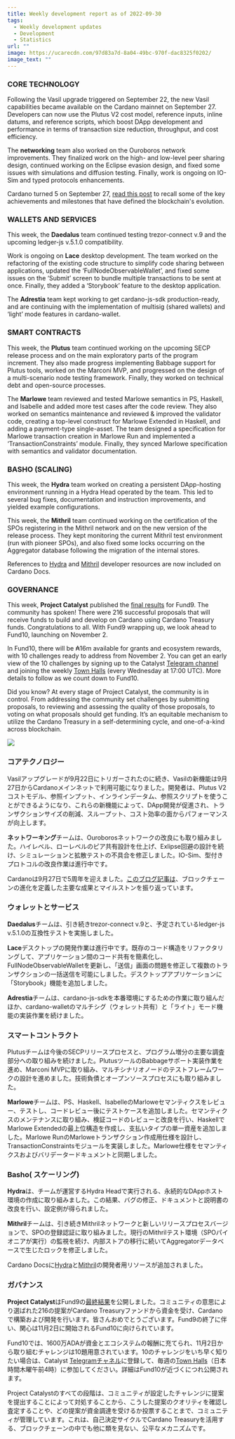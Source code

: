 ```yaml
---
title: Weekly development report as of 2022-09-30
tags:
  - Weekly development updates
  - Development
  - Statistics
url: ""
image: https://ucarecdn.com/97d83a7d-8a04-49bc-970f-dac8325f0202/
image_text: ""
---
```


### CORE TECHNOLOGY

Following the Vasil upgrade triggered on September 22, the new Vasil capabilities became available on the Cardano mainnet on September 27. Developers can now use the Plutus V2 cost model, reference inputs, inline datums, and reference scripts, which boost DApp development and performance in terms of transaction size reduction, throughput, and cost efficiency. 

The **networking** team also worked on the Ouroboros network improvements. They finalized work on the high- and low-level peer sharing design, continued working on the Eclipse evasion design, and fixed some issues with simulations and diffusion testing. Finally, work is ongoing on IO-Sim and typed protocols enhancements. 

Cardano turned 5 on September 27, [read this post](https://iohk.io/en/blog/posts/2022/09/27/cardano-5-years-on/) to recall some of the key achievements and milestones that have defined the blockchain's evolution.

### WALLETS AND SERVICES 

This week, the **Daedalus** team continued testing trezor-connect v.9 and the upcoming ledger-js v.5.1.0 compatibility. 

Work is ongoing on **Lace** desktop development. The team worked on the refactoring of the existing code structure to simplify code sharing between applications, updated the ‘FullNodeObservableWallet’, and fixed some issues on the ‘Submit’ screen to bundle multiple transactions to be sent at once. Finally, they added a ‘Storybook’ feature to the desktop application. 

The **Adrestia** team kept working to get cardano-js-sdk production-ready, and are continuing with the implementation of multisig (shared wallets) and ‘light’ mode features in cardano-wallet.

### SMART CONTRACTS

This week, the **Plutus** team continued working on the upcoming SECP release process and on the main exploratory parts of the program increment. They also made progress implementing Babbage support for Plutus tools, worked on the Marconi MVP, and progressed on the design of a multi-scenario node testing framework. Finally, they worked on technical debt and open-source processes.

The **Marlowe** team reviewed and tested Marlowe semantics in PS, Haskell, and Isabelle and added more test cases after the code review. They also worked on semantics maintenance and reviewed & improved the validator code, creating a top-level construct for Marlowe Extended in Haskell, and adding a payment-type single-asset. The team designed a specification for Marlowe transaction creation in Marlowe Run and implemented a ‘TransactionConstraints’ module. Finally, they synced Marlowe specification with semantics and validator documentation. 

### BASHO (SCALING)

This week, the **Hydra** team worked on creating a persistent DApp-hosting environment running in a Hydra Head operated by the team. This led to several bug fixes, documentation and instruction improvements, and yielded example configurations.

This week, the **Mithril** team continued working on the certification of the SPOs registering in the Mithril network and on the new version of the release process. They kept monitoring the current Mithril test environment (run with pioneer SPOs), and also fixed some locks occurring on the Aggregator database following the migration of the internal stores.

References to [Hydra](https://docs.cardano.org/development-guidelines/scalability-solutions/hydra) and [Mithril](https://docs.cardano.org/development-guidelines/scalability-solutions/mithril) developer resources are now included on Cardano Docs.

### GOVERNANCE

This week, **Project Catalyst** published the [final results](https://bit.ly/Fund9_Results) for Fund9. The community has spoken! There were 216 successful proposals that will receive funds to build and develop on Cardano using Cardano Treasury funds. Congratulations to all. With Fund9 wrapping up, we look ahead to Fund10, launching on November 2.  
  
In Fund10, there will be ₳16m available for grants and ecosystem rewards, with 10 challenges ready to address from November 2. You can get an early view of the 10 challenges by signing up to the Catalyst [Telegram channel](https://t.me/cardanocatalyst) and joining the weekly [Town Halls](https://bit.ly/3rCicSR) (every Wednesday at 17:00 UTC). More details to follow as we count down to Fund10.  
  
Did you know? At every stage of Project Catalyst, the community is in control. From addressing the community set challenges by submitting proposals, to reviewing and assessing the quality of those proposals, to voting on what proposals should get funding. It’s an equitable mechanism to utilize the Cardano Treasury in a self-determining cycle, and one-of-a-kind across blockchain.   

![](https://lh5.googleusercontent.com/Zf-Mxg-GoH-AEnWVqVd3SpQesh98cdFI92PMliGw-gcorPPGSMihWdoUvAIC9sfEv29yaPkeDWOE8N0pV5Jb710ZqyXih_yt7-R2qeJC-4Oa2iMHoj7DEFgPk6X11YwEjKoMylBzk-msllZDkOX8PBWAvD1vxmyB0Giadx9Uz_Wg5sto1ZvPdzJFuB9N)

### コアテクノロジー

Vasilアップグレードが9月22日にトリガーされたのに続き、Vasilの新機能は9月27日からCardanoメインネットで利用可能になりました。開発者は、Plutus V2コストモデル、参照インプット、インラインデータム、参照スクリプトを使うことができるようになり、これらの新機能によって、DApp開発が促進され、トランザクションサイズの削減、スループット、コスト効率の面からパフォーマンスが向上します。 

**ネットワーキング**チームは、Ouroborosネットワークの改良にも取り組みました。ハイレベル、ローレベルのピア共有設計を仕上げ、Exlipse回避の設計を続け、シミュレーションと拡散テストの不具合を修正しました。IO-Sim、型付きプロトコルの改良作業は進行中です。 

Cardanoは9月27日で5周年を迎えました。[このブログ記事は](https://iohk.io/jp/blog/posts/2022/09/27/cardano-5-years-on/)、ブロックチェーンの進化を定義した主要な成果とマイルストンを振り返っています。

### ウォレットとサービス 

**Daedalus**チームは、引き続きtrezor-connect v.9と、予定されているledger-js v.5.1.0の互換性テストを実施しました。 

**Lace**デスクトップの開発作業は進行中です。既存のコード構造をリファクタリングして、アプリケーション間のコード共有を簡素化し、FullNodeObservableWalletを更新し、「送信」画面の問題を修正して複数のトランザクションの一括送信を可能にしました。デスクトップアプリケーションに「Storybook」機能を追加しました。 

**Adrestia**チームは、cardano-js-sdkを本番環境にするための作業に取り組んだほか、cardano-walletのマルチシグ（ウォレット共有）と「ライト」モード機能の実装作業を続けました。

### スマートコントラクト

Plutusチームは今後のSECPリリースプロセスと、プログラム増分の主要な調査部分への取り組みを続けました。PlutusツールのBabbageサポート実装作業を進め、Marconi MVPに取り組み、マルチシナリオノードのテストフレームワークの設計を進めました。技術負債とオープンソースプロセスにも取り組みました。

**Marlowe**チームは、PS、Haskell、IsabelleのMarloweセマンティクスをレビュー、テストし、コードレビュー後にテストケースを追加しました。セマンティクスのメンテナンスに取り組み、検証コードのレビューと改良を行い、HaskellでMarlowe Extendedの最上位構造を作成し、支払いタイプの単一資産を追加しました。Marlowe RunのMarloweトランザクション作成用仕様を設計し、TransactionConstraintsモジュールを実装しました。Marlowe仕様をセマンティクスおよびバリデータードキュメントと同期しました。 

### Basho( スケーリング)

**Hydra**は、チームが運営するHydra Headで実行される、永続的なDAppホスト環境の作成に取り組みました。この結果、バグの修正、ドキュメントと説明書の改良を行い、設定例が得られました。

**Mithril**チームは、引き続きMithrilネットワークと新しいリリースプロセスバージョンで、SPOの登録認証に取り組みました。現行のMithrilテスト環境（SPOパイオニアが実行）の監視を続け、内部ストアの移行に続いてAggregatorデータベースで生じたロックを修正しました。

Cardano Docsに[Hydra](https://docs.cardano.org/development-guidelines/scalability-solutions/hydra)と[Mithril](https://docs.cardano.org/development-guidelines/scalability-solutions/mithril)の開発者用リソースが追加されました。

### ガバナンス

**Project Catalyst**はFund9の[最終結果](https://bit.ly/Fund9_Results)を公開しました。コミュニティの意思により選ばれた216の提案がCardano Treasuryファンドから資金を受け、Cardanoで構築および開発を行います。皆さんおめでとうございます。Fund9の終了に伴い、関心は11月2日に開始されるFund10に向けられています。  
  
Fund10では、1600万ADAが資金とエコシステムの報酬に充てられ、11月2日から取り組むチャレンジは10題用意されています。10のチャレンジをいち早く知りたい場合は、Catalyst [Telegramチャネル](https://t.me/cardanocatalyst)に登録して、毎週の[Town Halls](https://bit.ly/3rCicSR)（日本時間木曜午前4時）に参加してください。詳細はFund10が近づくにつれ公開されます。  
  
Project Catalystのすべての段階は、コミュニティが設定したチャレンジに提案を提出することによって対処することから、こうした提案のクオリティを確認し査定することや、どの提案が資金調達を受けるか投票することまで、コミュニティが管理しています。これは、自己決定サイクルでCardano Treasuryを活用する、ブロックチェーンの中でも他に類を見ない、公平なメカニズムです。
